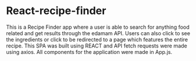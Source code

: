 # React-recipe-finder

This is a Recipe Finder app where a user is able to search for anything food related and get results through the edamam API. Users can also click to see the ingredients or click to be redirected to a page which features the entire recipe. This SPA was built using REACT and API fetch requests were made using axios. All components for the application were made in App.js.